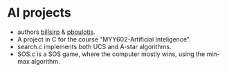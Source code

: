 # AI projects
- authors [billsirp](https://github.com/billsirp) & [pboulotis](https://github.com/pboulotis).
- A project in C for the course "MYY602-Artificial Inteligence".
- search.c implements both UCS and A-star algorithms.
- SOS.c is a SOS game, where the computer mostly wins, using the min-max algorithm.
